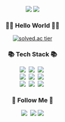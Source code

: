
<p align="center">
  <img src="https://capsule-render.vercel.app/api?type=slice&color=gradient&text=%20MyunghoKim%20%20&height=200&fontSize=100">
  <img src="https://readme-typing-svg.herokuapp.com/?color=f0f6fc&lines=Welcome+to+Myungho+Github🐯🤖&font=Redressed&size=30">
</p>

<h3 align="center">👨‍💻 Hello World 👨‍💻</h3>
<div align="center">


[![solved.ac tier](http://mazassumnida.wtf/api/v2/generate_badge?boj=facade0409)](https://solved.ac/facade0409)

<h3 align="center">📚 Tech Stack 📚</h3>
<p align="center">
  <img src="https://img.shields.io/badge/Java-007396?style=flat-square&logo=Java&logoColor=white"/></a>&nbsp
  <img src="https://img.shields.io/badge/Python-3766AB?style=flat-square&logo=Python&logoColor=white"/></a>&nbsp 
  <img src="https://img.shields.io/badge/Javascript-ffb13b?style=flat-square&logo=javascript&logoColor=white"/></a>&nbsp 
  <br>
  <img src="https://img.shields.io/badge/Spring-6DB33F?style=flat-square&logo=Spring&logoColor=white"/></a>&nbsp
  <img src="https://img.shields.io/badge/SpringBoot-6DB33F?style=flat-square&logo=SpringBoot&logoColor=white"/></a>&nbsp 
  <img src="https://img.shields.io/badge/Mysql-E6B91E?style=flat-square&logo=MySql&logoColor=white"/></a>&nbsp 
  <br>
  <img src="https://img.shields.io/badge/AWS-232F3E?style=flat-square&logo=AmazonAWS&logoColor=white"/></a>&nbsp 
  <img src="https://img.shields.io/badge/Docker-2496ED?style=flat-square&logo=Docker&logoColor=white"/></a>&nbsp 
  <img src="https://img.shields.io/badge/Jenkins-D24939?style=flat-square&logo=Jenkins&logoColor=white"/></a>&nbsp 
</p>

<h3 align="center">🌈 Follow Me 🌈</h3>
<p align="center">
  <a><img src="https://img.shields.io/badge/SSAFY-1428A0?style=flat&logo=Samsung&logoColor=FFFFFF"/></a>&nbsp
  <a href="mailto:facade960409@gmail.com"><img src="https://img.shields.io/badge/Gmail-d14836?style=flat-square&logo=Gmail&logoColor=white&link=facade960409@gmail.com"/></a>
  <a href="https://checkered-mile-f00.notion.site/14414a25056c41b2b8912eab242b31c3?pvs=4"><img src="https://img.shields.io/badge/notion-#000000?style=flat-square&logo=notion&logoColor=white"/></a>
</p>
  
  
  

<!--
**Myungho96/Myungho96** is a ✨ _special_ ✨ repository because its `README.md` (this file) appears on your GitHub profile.

Here are some ideas to get you started:

- 🔭 I’m currently working on ...
- 🌱 I’m currently learning ...
- 👯 I’m looking to collaborate on ...
- 🤔 I’m looking for help with ...
- 💬 Ask me about ...
- 📫 How to reach me: ...
- 😄 Pronouns: ...
- ⚡ Fun fact: ...
-->

